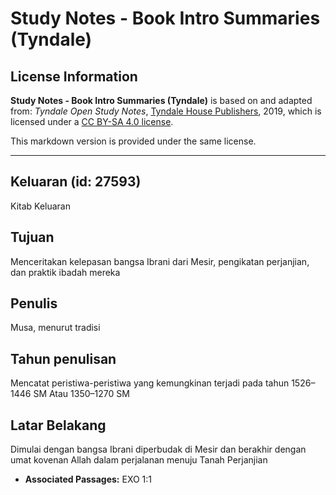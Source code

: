# Study Notes - Book Intro Summaries (Tyndale)

## License Information

**Study Notes - Book Intro Summaries (Tyndale)** is based on and adapted from: _Tyndale Open Study Notes_, [Tyndale House Publishers](https://tyndaleopenresources.com/), 2019, which is licensed under a [CC BY-SA 4.0 license](https://creativecommons.org/licenses/by-sa/4.0/legalcode.en).

This markdown version is provided under the same license.



--------------------------------

## Keluaran (id: 27593)

Kitab Keluaran

Tujuan
------

Menceritakan kelepasan bangsa Ibrani dari Mesir, pengikatan perjanjian, dan praktik ibadah mereka

Penulis
-------

Musa, menurut tradisi

Tahun penulisan
---------------

Mencatat peristiwa\-peristiwa yang kemungkinan terjadi pada tahun 1526–1446 SM Atau 1350–1270 SM

Latar Belakang
--------------

Dimulai dengan bangsa Ibrani diperbudak di Mesir dan berakhir dengan umat kovenan Allah dalam perjalanan menuju Tanah Perjanjian

* **Associated Passages:** EXO 1:1

